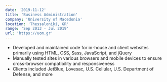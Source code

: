 ```yaml
---
date: '2019-11-12'
title: 'Business Administration'
company: 'University of Macedonia'
location: 'Thessaloniki, GR'
range: 'Sep 2013 - Jul 2019'
url: 'https://uom.gr'
---
```


- Developed and maintained code for in-house and client websites primarily using HTML, CSS, Sass, JavaScript, and jQuery
- Manually tested sites in various browsers and mobile devices to ensure cross-browser compatibility and responsiveness
- Clients included JetBlue, Lovesac, U.S. Cellular, U.S. Department of Defense, and more
